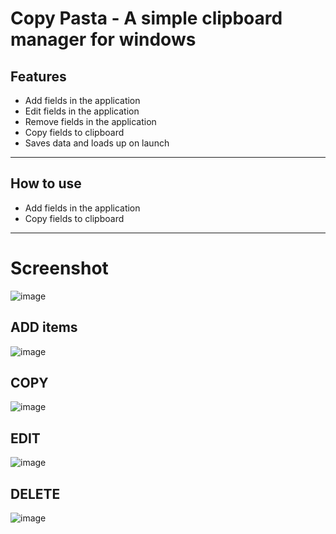 # Copy Pasta - A simple clipboard manager for windows
## Features

- Add fields in the application
- Edit fields in the application
- Remove fields in the application
- Copy fields to clipboard
- Saves data and loads up on launch
-----------------

## How to use

- Add fields in the application
- Copy fields to clipboard

-----------------
# Screenshot

![image](https://github.com/rakshith111/CopyPasta/assets/36219488/1f5134f7-9bb4-4eb0-8b1f-2ac9c70bffff)
## ADD items
![image](https://github.com/rakshith111/CopyPasta/assets/36219488/1eac60f3-bf41-468b-b1f7-904df7c4847a)
## COPY
![image](https://github.com/rakshith111/CopyPasta/assets/36219488/e3519a6c-5d32-44a0-a698-3b6892af371e)
## EDIT
![image](https://github.com/rakshith111/CopyPasta/assets/36219488/10e42c13-5a98-4b9c-b1f2-ab6b659e4f4b)
## DELETE
![image](https://github.com/rakshith111/CopyPasta/assets/36219488/334d1da4-2d5f-48fa-bccf-6b6cd32d02b4)
